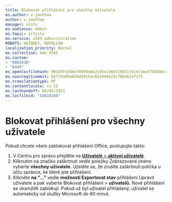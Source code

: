 ```yaml
---
title: Blokovat přihlášení pro všechny uživatele
ms.author: v-jmathew
author: v-jmathew
manager: scotv
ms.audience: Admin
ms.topic: article
ms.service: o365-administration
ROBOTS: NOINDEX, NOFOLLOW
localization_priority: Normal
ms.collection: Adm_O365
ms.custom:
- "9003536"
- "6445"
ms.openlocfilehash: 90d29fe284e70959e8e2c85e15667269517dc9c3eaf75688bc4750d8767fa2fd
ms.sourcegitcommit: b5f7da89a650d2915dc652449623c78be6247175
ms.translationtype: MT
ms.contentlocale: cs-CZ
ms.lasthandoff: 08/05/2021
ms.locfileid: "54019249"
---
```

# <a name="block-sign-in-for-all-users"></a>Blokovat přihlášení pro všechny uživatele

Pokud chcete všem zablokovat přihlášení Office, postupujte takto:

1. V Centru pro správu přejděte na [ **Uživatelé**  >  **aktivní uživatelé**](https://admin.microsoft.com/Adminportal/Home?source=applauncher#/users).
2. Kliknutím na značku zaškrtnutí vedle položky Zobrazované jméno vyberte **všechny uživatele.** Ujistěte se, že zrušíte zaškrtnutí políčka u účtu správce, ke které jste přihlášení.
3. Klikněte **na "..."** vedle **možnosti Exportovat stav** přihlášení Upravit uživatele a pak vyberte Blokovat přihlášení  >   **uživatelů.** Nové přihlášení se okamžitě zablokují. Pokud už byl uživatel přihlášený, uživatel se automaticky od služby Microsoft do 60 minut.

